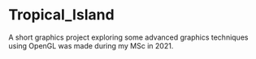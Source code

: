 # Tropical_Island
 A short graphics project exploring some advanced graphics techniques using OpenGL was made during my MSc in 2021.
